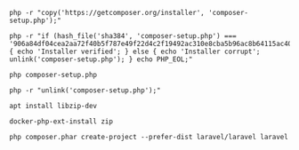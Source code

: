```shell
php -r "copy('https://getcomposer.org/installer', 'composer-setup.php');"
```

```shell
php -r "if (hash_file('sha384', 'composer-setup.php') === '906a84df04cea2aa72f40b5f787e49f22d4c2f19492ac310e8cba5b96ac8b64115ac402c8cd292b8a03482574915d1a8') { echo 'Installer verified'; } else { echo 'Installer corrupt'; unlink('composer-setup.php'); } echo PHP_EOL;"
```

```shell
php composer-setup.php
```

```shell
php -r "unlink('composer-setup.php');"
```

```shell
apt install libzip-dev
```

```shell
docker-php-ext-install zip
```

```shell
php composer.phar create-project --prefer-dist laravel/laravel laravel
```
